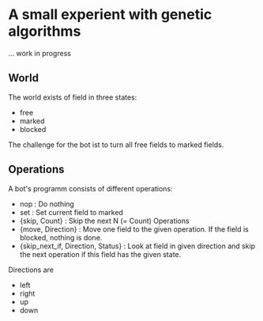 # A small experient with genetic algorithms

... work in progress 

## World

The world exists of field in three states:
* free
* marked
* blocked

The challenge for the bot ist to turn all free fields to marked fields.

## Operations

A bot's programm consists of different operations:
* nop : Do nothing
* set : Set current field to marked
* {skip, Count} : Skip the next N (= Count) Operations
* {move, Direction} : Move one field to the given operation. If the field is blocked, nothing is done.
* {skip_next_if, Direction, Status} : Look at field in given direction and skip the next operation if this field has the given state.

Directions are
* left
* right
* up
* down
